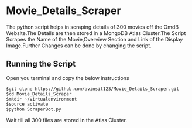 # Movie_Details_Scraper
The python script helps in scraping details of 300 movies off the OmdB Website.The Details are then stored in a MongoDB Atlas Cluster.The Script Scrapes the Name of the Movie,Overview Section and Link of the Display Image.Further Changes can be done by changing the script.

## Running the Script
Open you terminal and copy the below instructions
```terminal
$git clone https://github.com/avinsit123/Movie_Details_Scraper.git
$cd Movie_Details_Scraper
$mkdir ~/virtualenvironment
$source activate
$python ScraperBot.py
```
Wait till all 300 files are stored in the Atlas Cluster.
